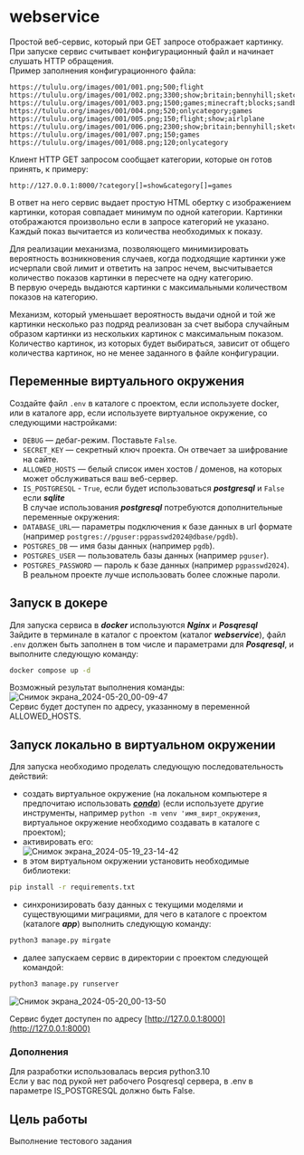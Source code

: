 # webservice
Простой веб-сервис, который при GET запросе отображает картинку.</br>
При запуске сервис считывает конфигурационный файл и начинает слушать HTTP обращения.</br>
Пример заполнения конфигурационного файла:
```
https://tululu.org/images/001/001.png;500;flight
https://tululu.org/images/001/002.png;3300;show;britain;bennyhill;sketches;tv
https://tululu.org/images/001/003.png;1500;games;minecraft;blocks;sandbox
https://tululu.org/images/001/004.png;520;onlycategory;games
https://tululu.org/images/001/005.png;150;flight;show;airlplane
https://tululu.org/images/001/006.png;2300;show;britain;bennyhill;sketches
https://tululu.org/images/001/007.png;150;games
https://tululu.org/images/001/008.png;120;onlycategory
```
Клиент HTTP GET запросом сообщает категории, которые он готов принять, к примеру:
```
http://127.0.0.1:8000/?category[]=show&category[]=games
``` 
В ответ на него сервис выдает простую HTML обертку с изображением картинки, которая совпадает минимум по одной категории.
Картинки отображаются произвольно если в запросе категорий не указано. 
Каждый показ вычитается из количества необходимых к показу.<br>

Для реализации механизма, позволяющего минимизировать вероятность возникновения случаев, когда подходящие картинки уже исчерпали свой лимит и ответить на запрос нечем, высчитывается количество показов картинки в пересчете на одну категорию.</br>
В первую очередь выдаются картинки с максимальными количеством показов на категорию.</br>

Механизм, который уменьшает вероятность выдачи одной и той же картинки несколько раз подряд реализован за счет выбора случайным образом картинки из нескольких картинок с максимальным показом. Количество картинок, из которых будет выбираться, зависит от общего количества картинок, но не менее заданного в файле конфигурации.


## Переменные виртуального окружения

Создайте файл `.env` в каталоге с проектом, если используете docker, или в каталоге app, если используете виртуальное окружение, со следующими настройками:

- `DEBUG` — дебаг-режим. Поставьте `False`.
- `SECRET_KEY` — секретный ключ проекта. Он отвечает за шифрование на сайте.
- `ALLOWED_HOSTS` — белый список имен хостов / доменов, на которых может обслуживаться ваш веб-сервер.
-  `IS_POSTGRESQL` - `True`, если будет использоваться ***postgresql*** и `False` если ***sqlite***</br>
В случае использования ***postgresql*** потребуются дополнительные переменные окружения:
- `DATABASE_URL`— параметры подключения к базе данных в url формате (например `postgres://pguser:pgpasswd2024@dbase/pgdb`).
- `POSTGRES_DB` — имя базы данных (например `pgdb`).
- `POSTGRES_USER` — пользователь базы данных (например `pguser`).
- `POSTGRES_PASSWORD` — пароль к базе данных (например `pgpasswd2024`).
В реальном проекте лучше использовать более сложные пароли.

## Запуск в докере

Для запуска сервиса в ***docker*** используются ***Nginx*** и ***Posqresql***</br>
Зайдите в терминале в каталог с проектом (каталог ***webservice***), файл `.env` должен быть заполнен в том числе и параметрами для ***Posqresql***, и выполните следующую команду:
```bash
docker compose up -d
```
Возможный результат выполнения команды:</br>
![Снимок экрана_2024-05-20_00-09-47](https://github.com/Amartyanov1974/webservice/assets/74543172/8e1e7406-32a9-41d4-8ce4-c898b717a7ba)
</br>
Сервис будет доступен по адресу, указанному в переменной ALLOWED_HOSTS.

## Запуск локально в виртуальном окружении

Для запуска необходимо проделать следующую последовательность действий:
-  создать виртуальное окружение (на локальном компьютере я предпочитаю использовать [***conda***](https://www.anaconda.com/download)) (если используете другие инструменты, например `python -m venv 'имя_вирт_окружения`, виртуальное окружение необходимо создавать в каталоге с проектом);
-  активировать его:</br>
![Снимок экрана_2024-05-19_23-14-42](https://github.com/Amartyanov1974/webservice/assets/74543172/f91f23ff-c6c8-4801-89f4-ff609617ad4f)
-  в этом виртуальном окружении установить необходимые библиотеки:
```bash
pip install -r requirements.txt
```
-  синхронизировать базу данных с текущими моделями и существующими миграциями, для чего в каталоге с проектом (каталоге ***app***) выполнить следующую команду:
```bash
python3 manage.py mirgate
```
-  далее запускаем сервис в директории с проектом следующей командой:
```bash
python3 manage.py runserver
```
![Снимок экрана_2024-05-20_00-13-50](https://github.com/Amartyanov1974/webservice/assets/74543172/a451bfdb-45b5-4168-80f9-e9aa1048d116)

Сервис будет доступен по адресу [http://127.0.0.1:8000](http://127.0.0.1:8000)
### Дополнения
Для разработки использовалась версия python3.10</br>
Если у вас под рукой нет рабочего Posqresql сервера, в .env в параметре IS_POSTGRESQL должно быть False.

## Цель работы
Выполнение тестового задания

